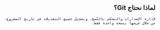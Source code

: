 <div dir="rtl">
    
## لماذا نحتاج Git؟ 

    لإدارة الإصدارات والتحكم بالنّسخ، وتسجيل جميع التعديلات في تاريخ المشروع، من خلال عرضها بنسخة واحدة فقط.
</div>